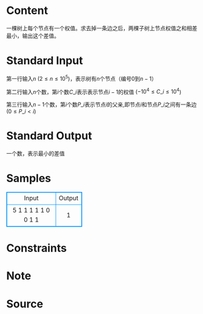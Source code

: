 
# Content

一棵树上每个节点有一个权值。求去掉一条边之后，两棵子树上节点权值之和相差最小，输出这个差值。

# Standard Input

第一行输入$n$ ($2\leq n\leq 10^5$)，表示树有$n$个节点（编号$0$到$n-1$）

第二行输入$n$个数，第$i$个数$C\_i$表示表示节点$i-1$的权值 ($-10^4\leq C\_i\leq 10^4$)

第三行输入$n-1$个数，第$i$个数$P\_i$表示节点$i$的父亲,即节点$i$和节点$P\_i$之间有一条边($0\leq P\_i < i$)

# Standard Output

一个数，表示最小的差值

# Samples

<style>
        table,table tr th, table tr td { border:1px solid #0094ff; }
        table { width: 200px; min-height: 25px; line-height: 25px; text-align: center; border-collapse: collapse;}   
    </style>
<table>
	<tr>
		<td>Input</td>
		<td>Output</td>
	</tr>
<tr><td>5
1 1 1 1 1
0 0 1 1</td><td>1</td></tr></table>


# Constraints



# Note



# Source


